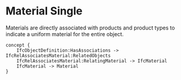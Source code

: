 Material Single
===============

Materials are directly associated with products and product types to indicate a uniform material for the entire object.

```
concept {
    IfcObjectDefinition:HasAssociations -> IfcRelAssociatesMaterial:RelatedObjects
    IfcRelAssociatesMaterial:RelatingMaterial -> IfcMaterial
    IfcMaterial -> Material
}
```
